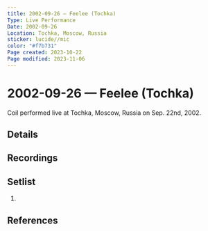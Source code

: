 ```yaml
---
title: 2002-09-26 — Feelee (Tochka)
Type: Live Performance
Date: 2002-09-26
Location: Tochka, Moscow, Russia
sticker: lucide//mic
color: "#f7b731"
Page created: 2023-10-22
Page modified: 2023-11-06
---
```


# 2002-09-26 — Feelee (Tochka)

Coil performed live at Tochka, Moscow, Russia on Sep. 22nd, 2002.

## Details


## Recordings


## Setlist
1.

## References

[^1]: [Entry at Live Coil Archive]()
